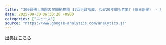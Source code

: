 ```yaml
---
title: "300頭残し閉園の民間動物園 17回行政指導、なぜ20年間も営業?（毎日新聞） - Yahoo!ニュース"
date: 2025-09-30 06:30:28 +0900
categories: ["ニュース"]
source: "https://www.google-analytics.com/analytics.js"
---
```


[出典はこちら](https://www.google-analytics.com/analytics.js)
